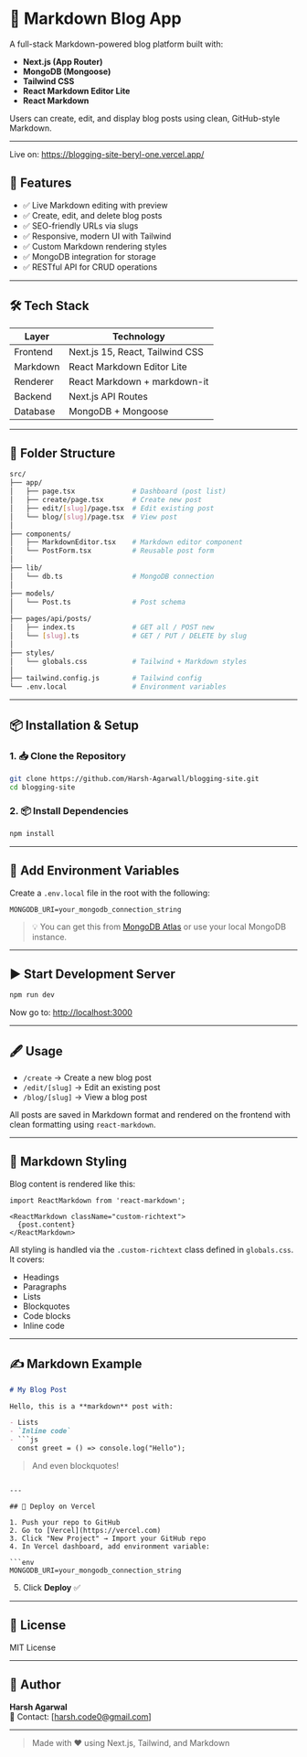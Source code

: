 
# 📝 Markdown Blog App

A full-stack Markdown-powered blog platform built with:

- **Next.js (App Router)**
- **MongoDB (Mongoose)**
- **Tailwind CSS**
- **React Markdown Editor Lite**
- **React Markdown**

Users can create, edit, and display blog posts using clean, GitHub-style Markdown.

---
Live on: https://blogging-site-beryl-one.vercel.app/

## 🚀 Features

- ✅ Live Markdown editing with preview
- ✅ Create, edit, and delete blog posts
- ✅ SEO-friendly URLs via slugs
- ✅ Responsive, modern UI with Tailwind
- ✅ Custom Markdown rendering styles
- ✅ MongoDB integration for storage
- ✅ RESTful API for CRUD operations

---

## 🛠 Tech Stack

| Layer     | Technology                     |
|-----------|--------------------------------|
| Frontend  | Next.js 15, React, Tailwind CSS|
| Markdown  | React Markdown Editor Lite     |
| Renderer  | React Markdown + markdown-it   |
| Backend   | Next.js API Routes             |
| Database  | MongoDB + Mongoose             |

---

## 📁 Folder Structure

```bash
src/
├── app/
│   ├── page.tsx              # Dashboard (post list)
│   ├── create/page.tsx       # Create new post
│   ├── edit/[slug]/page.tsx  # Edit existing post
│   └── blog/[slug]/page.tsx  # View post
│
├── components/
│   ├── MarkdownEditor.tsx    # Markdown editor component
│   └── PostForm.tsx          # Reusable post form
│
├── lib/
│   └── db.ts                 # MongoDB connection
│
├── models/
│   └── Post.ts               # Post schema
│
├── pages/api/posts/
│   ├── index.ts              # GET all / POST new
│   └── [slug].ts             # GET / PUT / DELETE by slug
│
├── styles/
│   └── globals.css           # Tailwind + Markdown styles
│
├── tailwind.config.js        # Tailwind config
└── .env.local                # Environment variables
```

---

## 📦 Installation & Setup

### 1. 📥 Clone the Repository

```bash
git clone https://github.com/Harsh-Agarwall/blogging-site.git
cd blogging-site
```

### 2. 📦 Install Dependencies

```bash
npm install
```

---

## 🔐 Add Environment Variables

Create a `.env.local` file in the root with the following:

```env
MONGODB_URI=your_mongodb_connection_string
```

> 💡 You can get this from [MongoDB Atlas](https://cloud.mongodb.com/) or use your local MongoDB instance.

---

## ▶️ Start Development Server

```bash
npm run dev
```

Now go to: [http://localhost:3000](http://localhost:3000)

---

## 🖋 Usage

- `/create` → Create a new blog post  
- `/edit/[slug]` → Edit an existing post  
- `/blog/[slug]` → View a blog post  

All posts are saved in Markdown format and rendered on the frontend with clean formatting using `react-markdown`.

---

## 🎨 Markdown Styling

Blog content is rendered like this:

```tsx
import ReactMarkdown from 'react-markdown';

<ReactMarkdown className="custom-richtext">
  {post.content}
</ReactMarkdown>
```

All styling is handled via the `.custom-richtext` class defined in `globals.css`. It covers:

- Headings
- Paragraphs
- Lists
- Blockquotes
- Code blocks
- Inline code

---

## ✍️ Markdown Example

```markdown
# My Blog Post

Hello, this is a **markdown** post with:

- Lists
- `Inline code`
- ```js
  const greet = () => console.log("Hello");
  ```

> And even blockquotes!
```

---

## 🚀 Deploy on Vercel

1. Push your repo to GitHub  
2. Go to [Vercel](https://vercel.com)  
3. Click "New Project" → Import your GitHub repo  
4. In Vercel dashboard, add environment variable:

```env
MONGODB_URI=your_mongodb_connection_string
```

5. Click **Deploy** ✅

---

## 📄 License

MIT License

---

## 👤 Author

**Harsh Agarwal**  
📧 Contact: [harsh.code0@gmail.com]  


---

> Made with ❤️ using Next.js, Tailwind, and Markdown
